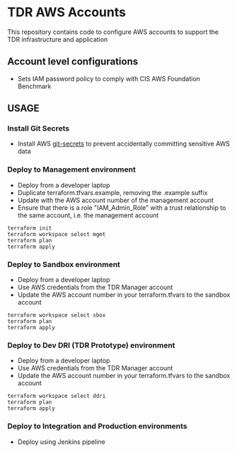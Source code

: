 # TDR AWS Accounts

This repository contains code to configure AWS accounts to support the TDR infrastructure and application

## Account level configurations
* Sets IAM password policy to comply with CIS AWS Foundation Benchmark

## USAGE

### Install Git Secrets
* Install AWS [git-secrets](https://github.com/awslabs/git-secrets) to prevent accidentally committing sensitive AWS data

### Deploy to Management environment
* Deploy from a developer laptop
* Duplicate terraform.tfvars.example, removing the .example suffix
* Update with the AWS account number of the management account
* Ensure that there is a role "IAM_Admin_Role" with a trust relationship to the same account, i.e. the management account
```
terraform init
terraform workspace select mgmt
terraform plan
terraform apply
```

### Deploy to Sandbox environment
* Deploy from a developer laptop
* Use AWS credentials from the TDR Manager account
* Update the AWS account number in your terraform.tfvars to the sandbox account
```
terraform workspace select sbox
terraform plan
terraform apply
```

### Deploy to Dev DRI (TDR Prototype) environment
* Deploy from a developer laptop
* Use AWS credentials from the TDR Manager account
* Update the AWS account number in your terraform.tfvars to the sandbox account
```
terraform workspace select ddri
terraform plan
terraform apply
```

### Deploy to Integration and Production environments
* Deploy using Jenkins pipeline